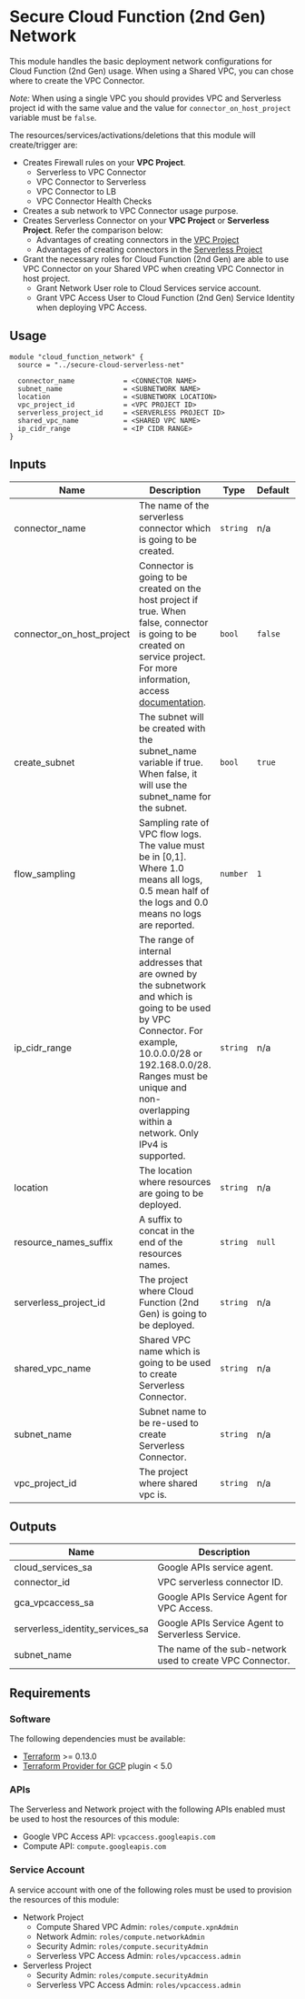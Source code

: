 # Secure Cloud Function (2nd Gen) Network

This module handles the basic deployment network configurations for Cloud Function (2nd Gen) usage.
When using a Shared VPC, you can chose where to create the VPC Connector.

_Note:_ When using a single VPC you should provides VPC and Serverless project id with the same value and the value for `connector_on_host_project` variable must be `false`.

The resources/services/activations/deletions that this module will create/trigger are:

* Creates Firewall rules on your **VPC Project**.
  * Serverless to VPC Connector
  * VPC Connector to Serverless
  * VPC Connector to LB
  * VPC Connector Health Checks
* Creates a sub network to VPC Connector usage purpose.
* Creates Serverless Connector on your **VPC Project** or **Serverless Project**. Refer the comparison below:
  * Advantages of creating connectors in the [VPC Project](https://cloud.google.com/run/docs/configuring/connecting-shared-vpc#host-project)
  * Advantages of creating connectors in the [Serverless Project](https://cloud.google.com/run/docs/configuring/connecting-shared-vpc#service-projects)
* Grant the necessary roles for Cloud Function (2nd Gen) are able to use VPC Connector on your Shared VPC when creating VPC Connector in host project.
  * Grant Network User role to Cloud Services service account.
  * Grant VPC Access User to Cloud Function (2nd Gen) Service Identity when deploying VPC Access.

## Usage

```hcl
module "cloud_function_network" {
  source = "../secure-cloud-serverless-net"

  connector_name            = <CONNECTOR NAME>
  subnet_name               = <SUBNETWORK NAME>
  location                  = <SUBNETWORK LOCATION>
  vpc_project_id            = <VPC PROJECT ID>
  serverless_project_id     = <SERVERLESS PROJECT ID>
  shared_vpc_name           = <SHARED VPC NAME>
  ip_cidr_range             = <IP CIDR RANGE>
}
```

<!-- BEGINNING OF PRE-COMMIT-TERRAFORM DOCS HOOK -->
## Inputs

| Name | Description | Type | Default | Required |
|------|-------------|------|---------|:--------:|
| connector\_name | The name of the serverless connector which is going to be created. | `string` | n/a | yes |
| connector\_on\_host\_project | Connector is going to be created on the host project if true. When false, connector is going to be created on service project. For more information, access [documentation](https://cloud.google.com/run/docs/configuring/connecting-shared-vpc). | `bool` | `false` | no |
| create\_subnet | The subnet will be created with the subnet\_name variable if true. When false, it will use the subnet\_name for the subnet. | `bool` | `true` | no |
| flow\_sampling | Sampling rate of VPC flow logs. The value must be in [0,1]. Where 1.0 means all logs, 0.5 mean half of the logs and 0.0 means no logs are reported. | `number` | `1` | no |
| ip\_cidr\_range | The range of internal addresses that are owned by the subnetwork and which is going to be used by VPC Connector. For example, 10.0.0.0/28 or 192.168.0.0/28. Ranges must be unique and non-overlapping within a network. Only IPv4 is supported. | `string` | n/a | yes |
| location | The location where resources are going to be deployed. | `string` | n/a | yes |
| resource\_names\_suffix | A suffix to concat in the end of the resources names. | `string` | `null` | no |
| serverless\_project\_id | The project where Cloud Function (2nd Gen) is going to be deployed. | `string` | n/a | yes |
| shared\_vpc\_name | Shared VPC name which is going to be used to create Serverless Connector. | `string` | n/a | yes |
| subnet\_name | Subnet name to be re-used to create Serverless Connector. | `string` | n/a | yes |
| vpc\_project\_id | The project where shared vpc is. | `string` | n/a | yes |

## Outputs

| Name | Description |
|------|-------------|
| cloud\_services\_sa | Google APIs service agent. |
| connector\_id | VPC serverless connector ID. |
| gca\_vpcaccess\_sa | Google APIs Service Agent for VPC Access. |
| serverless\_identity\_services\_sa | Google APIs Service Agent to Serverless Service. |
| subnet\_name | The name of the sub-network used to create VPC Connector. |

<!-- END OF PRE-COMMIT-TERRAFORM DOCS HOOK -->

## Requirements

### Software

The following dependencies must be available:

* [Terraform](https://www.terraform.io/downloads.html) >= 0.13.0
* [Terraform Provider for GCP](https://github.com/terraform-providers/terraform-provider-google) plugin < 5.0

### APIs

The Serverless and Network project with the following APIs enabled must be used to host the
resources of this module:

* Google VPC Access API: `vpcaccess.googleapis.com`
* Compute API: `compute.googleapis.com`

### Service Account

A service account with one of the following roles must be used to provision
the resources of this module:

* Network Project
  * Compute Shared VPC Admin: `roles/compute.xpnAdmin`
  * Network Admin: `roles/compute.networkAdmin`
  * Security Admin: `roles/compute.securityAdmin`
  * Serverless VPC Access Admin: `roles/vpcaccess.admin`
* Serverless Project
  * Security Admin: `roles/compute.securityAdmin`
  * Serverless VPC Access Admin: `roles/vpcaccess.admin`

